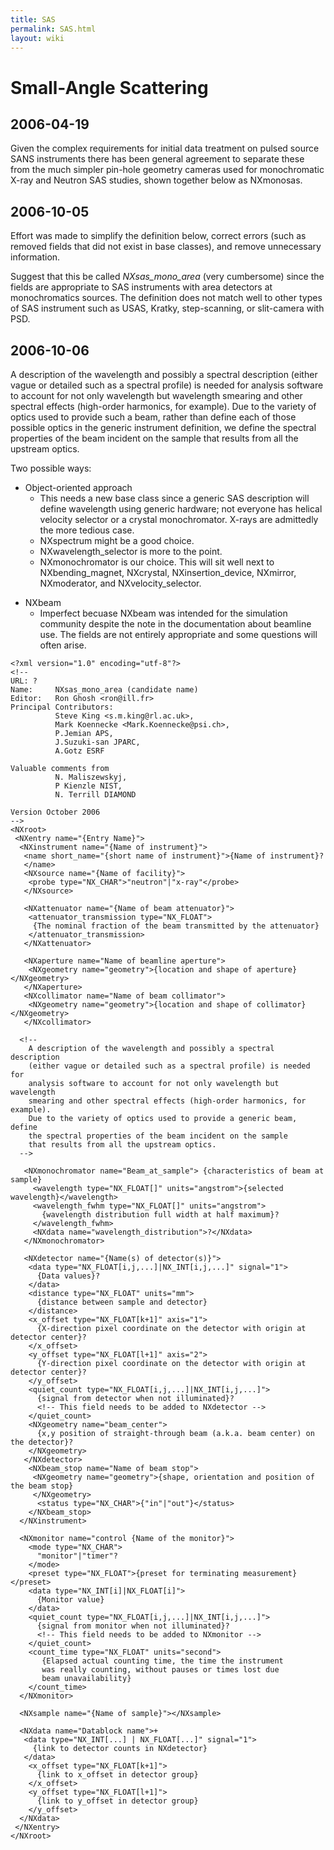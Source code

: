 ```yaml
---
title: SAS
permalink: SAS.html
layout: wiki
---
```


Small-Angle Scattering
======================

2006-04-19
----------

Given the complex requirements for initial data treatment on pulsed
source SANS instruments there has been general agreement to separate
these from the much simpler pin-hole geometry cameras used for
monochromatic X-ray and Neutron SAS studies, shown together below as
NXmonosas.

2006-10-05
----------

Effort was made to simplify the definition below, correct errors (such
as removed fields that did not exist in base classes), and remove
unnecessary information.

Suggest that this be called *NXsas\_mono\_area* (very cumbersome) since
the fields are appropriate to SAS instruments with area detectors at
monochromatics sources. The definition does not match well to other
types of SAS instrument such as USAS, Kratky, step-scanning, or
slit-camera with PSD.

2006-10-06
----------

A description of the wavelength and possibly a spectral description
(either vague or detailed such as a spectral profile) is needed for
analysis software to account for not only wavelength but wavelength
smearing and other spectral effects (high-order harmonics, for example).
Due to the variety of optics used to provide such a beam, rather than
define each of those possible optics in the generic instrument
definition, we define the spectral properties of the beam incident on
the sample that results from all the upstream optics.

Two possible ways:

-   Object-oriented approach
    -   This needs a new base class since a generic SAS description will
        define wavelength using generic hardware; not everyone has
        helical velocity selector or a crystal monochromator. X-rays are
        admittedly the more tedious case.
    -   NXspectrum might be a good choice.
    -   NXwavelength\_selector is more to the point.
    -   NXmonochromator is our choice. This will sit well next to
        NXbending\_magnet, NXcrystal, NXinsertion\_device, NXmirror,
        NXmoderator, and NXvelocity\_selector.

<!-- -->

-   NXbeam
    -   Imperfect becuase NXbeam was intended for the simulation
        community despite the note in the documentation about beamline
        use. The fields are not entirely appropriate and some questions
        will often arise.

<!-- -->

    <?xml version="1.0" encoding="utf-8"?>
    <!--
    URL: ?
    Name:     NXsas_mono_area (candidate name)
    Editor:   Ron Ghosh <ron@ill.fr>
    Principal Contributors:  
              Steve King <s.m.king@rl.ac.uk>, 
              Mark Koennecke <Mark.Koennecke@psi.ch>, 
              P.Jemian APS, 
              J.Suzuki-san JPARC, 
              A.Gotz ESRF 
                             
    Valuable comments from 
              N. Maliszewskyj, 
              P Kienzle NIST, 
              N. Terrill DIAMOND

    Version October 2006
    -->
    <NXroot>
     <NXentry name="{Entry Name}">
      <NXinstrument name="{Name of instrument}">
       <name short_name="{short name of instrument}">{Name of instrument}?
       </name>
       <NXsource name="{Name of facility}">
        <probe type="NX_CHAR">"neutron"|"x-ray"</probe>
       </NXsource>

       <NXattenuator name="{Name of beam attenuator}">
        <attenuator_transmission type="NX_FLOAT">
         {The nominal fraction of the beam transmitted by the attenuator}
        </attenuator_transmission>
       </NXattenuator>

       <NXaperture name="Name of beamline aperture">
        <NXgeometry name="geometry">{location and shape of aperture}</NXgeometry>
       </NXaperture>
       <NXcollimator name="Name of beam collimator">
        <NXgeometry name="geometry">{location and shape of collimator}</NXgeometry>
       </NXcollimator>

      <!-- 
        A description of the wavelength and possibly a spectral description
        (either vague or detailed such as a spectral profile) is needed for 
        analysis software to account for not only wavelength but wavelength 
        smearing and other spectral effects (high-order harmonics, for example).
        Due to the variety of optics used to provide a generic beam, define 
        the spectral properties of the beam incident on the sample
        that results from all the upstream optics.
      -->
         
       <NXmonochromator name="Beam_at_sample"> {characteristics of beam at sample}
         <wavelength type="NX_FLOAT[]" units="angstrom">{selected wavelength}</wavelength>
         <wavelength_fwhm type="NX_FLOAT[]" units="angstrom">
           {wavelength distribution full width at half maximum}?
         </wavelength_fwhm>
         <NXdata name="wavelength_distribution">?</NXdata>
       </NXmonochromator>

       <NXdetector name="{Name(s) of detector(s)}">
        <data type="NX_FLOAT[i,j,...]|NX_INT[i,j,...]" signal="1">
          {Data values}?
        </data>
        <distance type="NX_FLOAT" units="mm">
          {distance between sample and detector}
        </distance>
        <x_offset type="NX_FLOAT[k+1]" axis="1">
          {X-direction pixel coordinate on the detector with origin at detector center}?
        </x_offset>
        <y_offset type="NX_FLOAT[l+1]" axis="2">
          {Y-direction pixel coordinate on the detector with origin at detector center}?
        </y_offset>
        <quiet_count type="NX_FLOAT[i,j,...]|NX_INT[i,j,...]">
          {signal from detector when not illuminated}?
          <!-- This field needs to be added to NXdetector -->
        </quiet_count>
        <NXgeometry name="beam_center">
          {x,y position of straight-through beam (a.k.a. beam center) on the detector}?
        </NXgeometry>
       </NXdetector>
        <NXbeam_stop name="Name of beam stop">
         <NXgeometry name="geometry">{shape, orientation and position of the beam stop}
         </NXgeometry>
          <status type="NX_CHAR">{"in"|"out"}</status>
        </NXbeam_stop>
      </NXinstrument>

      <NXmonitor name="control {Name of the monitor}">
        <mode type="NX_CHAR">
          "monitor"|"timer"?
        </mode>
        <preset type="NX_FLOAT">{preset for terminating measurement}</preset>
        <data type="NX_INT[i]|NX_FLOAT[i]">
          {Monitor value}
        </data>
        <quiet_count type="NX_FLOAT[i,j,...]|NX_INT[i,j,...]">
          {signal from monitor when not illuminated}?
          <!-- This field needs to be added to NXmonitor -->
        </quiet_count>
        <count_time type="NX_FLOAT" units="second">
           {Elapsed actual counting time, the time the instrument 
           was really counting, without pauses or times lost due 
           beam unavailability}
        </count_time>
      </NXmonitor>

      <NXsample name="{Name of sample}"></NXsample>

      <NXdata name="Datablock name">+
       <data type="NX_INT[...] | NX_FLOAT[...]" signal="1">
         {link to detector counts in NXdetector}
       </data>
        <x_offset type="NX_FLOAT[k+1]">
          {link to x_offset in detector group}
        </x_offset>
        <y_offset type="NX_FLOAT[l+1]">
          {link to y_offset in detector group}
        </y_offset>
      </NXdata>
     </NXentry>
    </NXroot>
